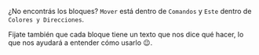 ¿No encontrás los bloques? `Mover` está dentro de `Comandos` y `Este` dentro de `Colores y Direcciones`.

Fijate también que cada bloque tiene un texto que nos dice qué hacer, lo que nos ayudará a entender cómo usarlo :wink:.